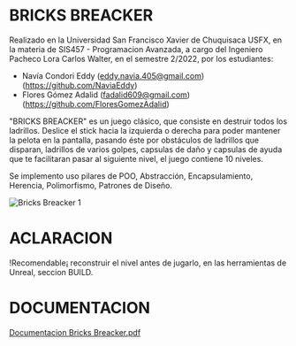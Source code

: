# BRICKS BREACKER

Realizado en la Universidad San Francisco Xavier de Chuquisaca USFX, en la materia de SIS457 - Programacion Avanzada, a cargo del Ingeniero Pacheco Lora Carlos Walter, en el semestre 2/2022, por los estudiantes:

- Navía Condori Eddy (eddy.navia.405@gmail.com) (https://github.com/NaviaEddy)
- Flores Gómez Adalid (fadalid609@gmail.com) (https://github.com/FloresGomezAdalid)

"BRICKS BREACKER" es un juego clásico, que consiste en destruir todos los ladrillos. Deslice el stick hacia la izquierda o derecha para poder mantener la pelota en la pantalla, pasando éste por obstáculos de ladrillos que disparan, ladrillos de varios golpes, capsulas de daño y capsulas de ayuda que te facilitaran pasar al siguiente nivel, el juego contiene 10 niveles.

Se implemento uso pilares de POO, Abstracción, Encapsulamiento, Herencia, Polimorfismo, Patrones de Diseño.

![Bricks Breacker 1](https://user-images.githubusercontent.com/102325124/213114795-047d208a-a327-43a5-acb4-53299503781f.jpg)

# ACLARACION

!Recomendable¡ reconstruir el nivel antes de jugarlo, en las herramientas de Unreal, seccion BUILD.

# DOCUMENTACION 

[Documentacion Bricks Breacker.pdf](https://github.com/NaviaEddy/BricksBreacker/files/10446750/Documentacion.Bricks.Breacker.pdf)
